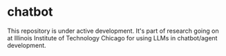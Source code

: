# chatbot
This repository is under active development. It's part of research going on at Illinois Institute of Technology Chicago for using LLMs in chatbot/agent development. 
